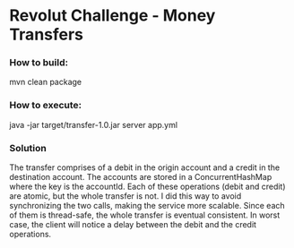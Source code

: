 # Revolut Challenge - Money Transfers

### How to build:
mvn clean package

### How to execute:
java -jar target/transfer-1.0.jar server app.yml

### Solution
The transfer comprises of a debit in the origin account and a credit in the destination account.
The accounts are stored in a ConcurrentHashMap where the key is the accountId.
Each of these operations (debit and credit) are atomic, but the whole transfer is not. I did this way to avoid
synchronizing the two calls, making the service more scalable. Since each of them is thread-safe, the whole transfer is eventual consistent.
In worst case, the client will notice a delay between the debit and the credit operations.
